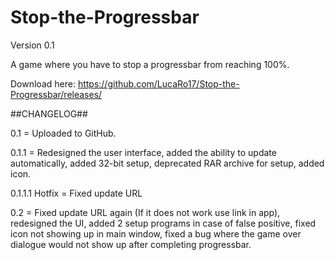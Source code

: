 # Stop-the-Progressbar

Version 0.1

A game where you have to stop a progressbar from reaching 100%.

Download here: https://github.com/LucaRo17/Stop-the-Progressbar/releases/

##CHANGELOG##

0.1 = Uploaded to GitHub.

0.1.1 = Redesigned the user interface, added the ability to update automatically, added 32-bit setup, deprecated RAR archive for setup, added icon.

0.1.1.1 Hotfix = Fixed update URL

0.2 = Fixed update URL again (If it does not work use link in app), redesigned the UI, added 2 setup programs in case of false positive, fixed icon not showing up in main window, fixed a bug where the game over dialogue would not show up after completing progressbar.
